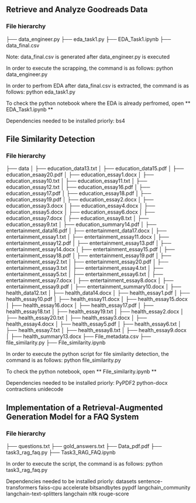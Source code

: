 ## Retrieve and Analyze Goodreads Data 

### File hierarchy 
├── data_engineer.py
├── eda_task1.py
├── EDA_Task1.ipynb
├── data_final.csv

Note: data_final.csv is generated after data_engineer.py is executed 

In order to execute the scrapping, the command is as follows:
python data_engineer.py

In order to perfrom EDA after data_final.csv is extracted, the command is as follows:
python eda_task1.py

To check the python notebook where the EDA is already perfromed, open ** EDA_Task1.ipynb **

Dependencies needed to be installed priorly:
bs4

## File Similarity Detection

### File hierarchy 
├── data
│   ├── education_data13.txt
│   ├── education_data15.pdf
│   ├── education_esaay20.pdf
│   ├── education_essay1.docx
│   ├── education_essay10.txt
│   ├── education_essay11.txt
│   ├── education_essay12.txt
│   ├── education_essay16.pdf
│   ├── education_essay17.pdf
│   ├── education_essay18.pdf
│   ├── education_essay19.pdf
│   ├── education_essay2.docx
│   ├── education_essay3.docx
│   ├── education_essay4.docx
│   ├── education_essay5.docx
│   ├── education_essay6.docx
│   ├── education_essay7.docx
│   ├── education_essay8.txt
│   ├── education_essay9.txt
│   ├── education_summary14.pdf
│   ├── entertainment_data16.pdf
│   ├── entertainment_data17.docx
│   ├── entertainment_essay1.txt
│   ├── entertainment_essay11.docx
│   ├── entertainment_essay12.pdf
│   ├── entertainment_essay13.pdf
│   ├── entertainment_essay14.docx
│   ├── entertainment_essay15.pdf
│   ├── entertainment_essay18.pdf
│   ├── entertainment_essay19.pdf
│   ├── entertainment_essay2.txt
│   ├── entertainment_essay20.pdf
│   ├── entertainment_essay3.txt
│   ├── entertainment_essay4.txt
│   ├── entertainment_essay5.txt
│   ├── entertainment_essay6.txt
│   ├── entertainment_essay7.docx
│   ├── entertainment_essay8.docx
│   ├── entertainment_essay9.pdf
│   ├── entertainment_summary10.docx
│   ├── health_data12.txt
│   ├── health_data14.docx
│   ├── health_essay1.pdf
│   ├── health_essay10.pdf
│   ├── health_essay11.docx
│   ├── health_essay15.docx
│   ├── health_essay16.docx
│   ├── health_essay17.pdf
│   ├── health_essay18.txt
│   ├── health_essay19.txt
│   ├── health_essay2.docx
│   ├── health_essay20.txt
│   ├── health_essay3.docx
│   ├── health_essay4.docx
│   ├── health_essay5.pdf
│   ├── health_essay6.txt
│   ├── health_essay7.txt
│   ├── health_essay8.txt
│   ├── health_essay9.docx
│   ├── health_summary13.docx
├── File_metadata.csv
├── file_similarity.py
├── File_similarity.ipynb

In order to execute the python script for file similarity detection, the command is as follows:
python file_similarity.py

To check the python notebook, open ** File_similarity.ipynb **

Dependencies needed to be installed priorly:
PyPDF2
python-docx
contractions
unidecode

## Implementation of a Retrieval-Augmented Generation Model for a FAQ System 

### File hierarchy 
├── questions.txt
├── gold_answers.txt
├── Data_pdf.pdf
├── task3_rag_faq.py
├── Task3_RAG_FAQ.ipynb


In order to execute the script, the command is as follows:
python task3_rag_faq.py

Dependencies needed to be installed priorly:
datasets 
sentence-transformers 
faiss-cpu 
accelerate
bitsandbytes
pypdf 
langchain_community
langchain-text-splitters
langchain
nltk 
rouge-score
